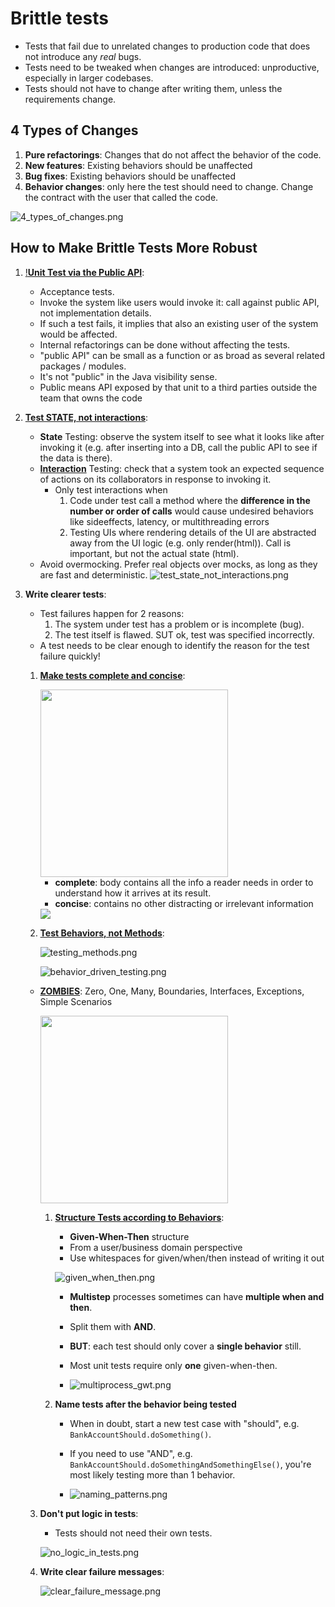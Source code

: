 # Brittle tests
* Tests that fail due to unrelated changes to production code that does not introduce any _real_ bugs.
* Tests need to be tweaked when changes are introduced: unproductive, especially in larger codebases.
* Tests should not have to change after writing them, unless the requirements change.

## 4 Types of Changes
1. **Pure refactorings**: Changes that do not affect the behavior of the code.
2. **New features**: Existing behaviors should be unaffected
3. **Bug fixes**: Existing behaviors should be unaffected
4. **Behavior changes**: only here the test should need to change. Change the contract with the user that called the code.

![4_types_of_changes.png](images/4_types_of_changes.png)

## How to Make Brittle Tests More Robust
1. [!**Unit Test via the Public API**](https://testing.googleblog.com/2015/01/testing-on-toilet-prefer-testing-public.html): 
    * Acceptance tests. 
    * Invoke the system like users would invoke it: call against public API, not implementation details.
    * If such a test fails, it implies that also an existing user of the system would be affected.
    * Internal refactorings can be done without affecting the tests.
    * "public API" can be small as a function or as broad as several related packages / modules. 
    * It's not "public" in the Java visibility sense. 
    * Public means API exposed by that unit to a third parties outside the team that owns the code
   

2. [**Test STATE, not interactions**](https://testing.googleblog.com/2013/03/testing-on-toilet-testing-state-vs.html):
    * **State** Testing: observe the system itself to see what it looks like after invoking it (e.g. after inserting into a DB, call the public API to see if the data is there).
    * [**Interaction**](https://martinfowler.com/articles/mocksArentStubs.html#ClassicalAndMockistTesting) Testing: check that a system took an expected sequence of actions on its collaborators in response to invoking it.
        * Only test interactions when
          1. Code under test call a method where the **difference in the number or order of calls** would cause undesired behaviors like sideeffects, latency, or multithreading errors
          2. Testing UIs where rendering details of the UI are abstracted away from the UI logic (e.g. only render(html)). Call is important, but not the actual state (html).
    * Avoid overmocking. Prefer real objects over mocks, as long as they are fast and deterministic.
    ![test_state_not_interactions.png](images/test_state_not_interactions.png)
3. **Write clearer tests**:
    * Test failures happen for 2 reasons: 
        1. The system under test has a problem or is incomplete (bug).
        2. The test itself is flawed. SUT ok, test was specified incorrectly.
    * A test needs to be clear enough to identify the reason for the test failure quickly!
    1. [**Make tests complete and concise**](https://testing.googleblog.com/2014/03/testing-on-toilet-what-makes-good-test.html):
   
       <img src="images/concise_complete.png" width="300" />
   
       * **complete**: body contains all the info a reader needs in order to understand how it arrives at its result.
       * **concise**: contains no other distracting or irrelevant information
       
       <img src="images/complete_concise_ex.png">
    2. [**Test Behaviors, not Methods**](https://testing.googleblog.com/2014/04/testing-on-toilet-test-behaviors-not.html):

       ![testing_methods.png](images/testing_methods.png) 
       
       ![behavior_driven_testing.png](images/behavior_driven_testing.png)
      * [**ZOMBIES**](https://blog.wingman-sw.com/tdd-guided-by-zombies): Zero, One, Many, Boundaries, Interfaces, Exceptions, Simple Scenarios
        
        <img src="images/zombies.png" width="300">
        
        1. [**Structure Tests according to Behaviors**](https://dannorth.net/introducing-bdd/):
            * **Given-When-Then** structure
            * From a user/business domain perspective 
            * Use whitespaces for given/when/then instead of writing it out
            
           ![given_when_then.png](images/given_when_then.png)
        
            * **Multistep** processes sometimes can have **multiple when and then**. 
            * Split them with **AND**. 
            * **BUT**: each test should only cover a **single behavior** still.
            * Most unit tests require only **one** given-when-then.
           
            * ![multiprocess_gwt.png](images/multiprocess_gwt.png)
        2. **Name tests after the behavior being tested**
            * When in doubt, start a new test case with "should", e.g. ```BankAccountShould.doSomething()```.
            * If you need to use "AND", e.g. ```BankAccountShould.doSomethingAndSomethingElse()```, you're most likely testing more than 1 behavior.
            
            * ![naming_patterns.png](images/naming_patterns.png)

   3. **Don't put logic in tests**:
        * Tests should not need their own tests.
      
        ![no_logic_in_tests.png](images/no_logic_in_tests.png)
   4. **Write clear failure messages**:
   
       ![clear_failure_message.png](images/clear_failure_message.png)
